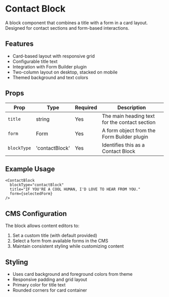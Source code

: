 # Contact Block

A block component that combines a title with a form in a card layout. Designed for contact sections and form-based interactions.

## Features

- Card-based layout with responsive grid
- Configurable title text
- Integration with Form Builder plugin
- Two-column layout on desktop, stacked on mobile
- Themed background and text colors

## Props

| Prop        | Type           | Required | Description                                   |
| ----------- | -------------- | -------- | --------------------------------------------- |
| `title`     | string         | Yes      | The main heading text for the contact section |
| `form`      | Form           | Yes      | A form object from the Form Builder plugin    |
| `blockType` | 'contactBlock' | Yes      | Identifies this as a Contact Block            |

## Example Usage

```tsx
<ContactBlock
  blockType="contactBlock"
  title="IF YOU'RE A COOL HUMAN, I'D LOVE TO HEAR FROM YOU."
  form={selectedForm}
/>
```

## CMS Configuration

The block allows content editors to:

1. Set a custom title (with default provided)
2. Select a form from available forms in the CMS
3. Maintain consistent styling while customizing content

## Styling

- Uses card background and foreground colors from theme
- Responsive padding and grid layout
- Primary color for title text
- Rounded corners for card container
